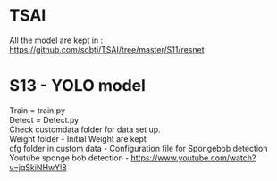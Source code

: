 # TSAI
All the model are kept in : https://github.com/sobti/TSAI/tree/master/S11/resnet
# S13 - YOLO model 
Train = train.py <br/>
Detect = Detect.py <br/>
Check customdata folder for data set up. <br/>
Weight folder - Initial Weight are kept <br/> 
cfg folder in custom data - Configuration file for Spongebob detection  <br/>
Youtube sponge bob detection - https://www.youtube.com/watch?v=jqSkiNHwYl8
